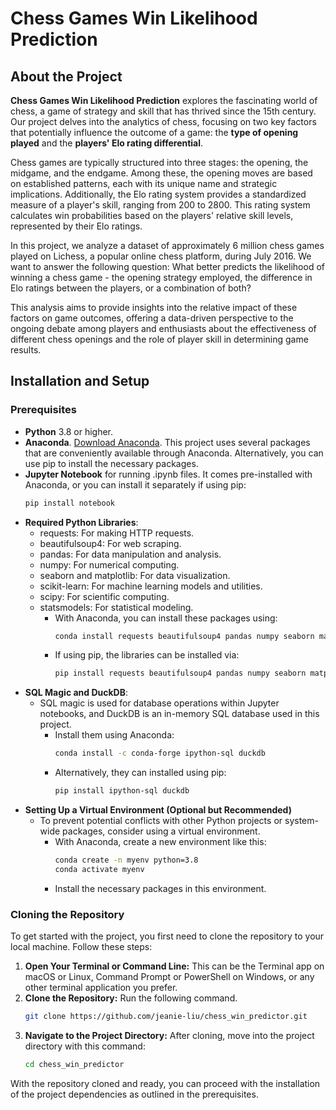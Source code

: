 # Chess Games Win Likelihood Prediction

## About the Project
**Chess Games Win Likelihood Prediction** explores the fascinating world of chess, a game of strategy and skill that has thrived since the 15th century. Our project delves into the analytics of chess, focusing on two key factors that potentially influence the outcome of a game: the **type of opening played** and the **players' Elo rating differential**.

Chess games are typically structured into three stages: the opening, the midgame, and the endgame. Among these, the opening moves are based on established patterns, each with its unique name and strategic implications. Additionally, the Elo rating system provides a standardized measure of a player's skill, ranging from 200 to 2800. This rating system calculates win probabilities based on the players' relative skill levels, represented by their Elo ratings.

In this project, we analyze a dataset of approximately 6 million chess games played on Lichess, a popular online chess platform, during July 2016. We want to answer the following question: What better predicts the likelihood of winning a chess game - the opening strategy employed, the difference in Elo ratings between the players, or a combination of both?

This analysis aims to provide insights into the relative impact of these factors on game outcomes, offering a data-driven perspective to the ongoing debate among players and enthusiasts about the effectiveness of different chess openings and the role of player skill in determining game results.

## Installation and Setup
### Prerequisites
* **Python** 3.8 or higher.
* **Anaconda**. [Download Anaconda](https://www.anaconda.com/download). This project uses several packages that are conveniently available through Anaconda. Alternatively, you can use pip to install the necessary packages.
* **Jupyter Notebook** for running .ipynb files. It comes pre-installed with Anaconda, or you can install it separately if using pip:
  ```bash
  pip install notebook
  ```
* **Required Python Libraries**:
  * requests: For making HTTP requests.
  * beautifulsoup4: For web scraping.
  * pandas: For data manipulation and analysis.
  * numpy: For numerical computing.
  * seaborn and matplotlib: For data visualization.
  * scikit-learn: For machine learning models and utilities.
  * scipy: For scientific computing.
  * statsmodels: For statistical modeling.
    * With Anaconda, you can install these packages using:
      ```bash
      conda install requests beautifulsoup4 pandas numpy seaborn matplotlib scikit-learn scipy statsmodels
      ```
    * If using pip, the libraries can be installed via:
      ```bash
      pip install requests beautifulsoup4 pandas numpy seaborn matplotlib scikit-learn scipy statsmodels
      ```
* **SQL Magic and DuckDB**:
  * SQL magic is used for database operations within Jupyter notebooks, and DuckDB is an in-memory SQL database used in this project.
    * Install them using Anaconda:
      ```bash
      conda install -c conda-forge ipython-sql duckdb
      ```
    * Alternatively, they can installed using pip:
      ```bash
      pip install ipython-sql duckdb
      ```
* **Setting Up a Virtual Environment (Optional but Recommended)**
  * To prevent potential conflicts with other Python projects or system-wide packages, consider using a virtual environment.
    * With Anaconda, create a new environment like this:
      ```bash
      conda create -n myenv python=3.8
      conda activate myenv
      ```
    * Install the necessary packages in this environment.

### Cloning the Repository
To get started with the project, you first need to clone the repository to your local machine. Follow these steps:
1. **Open Your Terminal or Command Line:** This can be the Terminal app on macOS or Linux, Command Prompt or PowerShell on Windows, or any other terminal application you prefer.
2. **Clone the Repository:** Run the following command.
   ```bash
   git clone https://github.com/jeanie-liu/chess_win_predictor.git
   ```
3. **Navigate to the Project Directory:** After cloning, move into the project directory with this command:
   ```bash
   cd chess_win_predictor
   ```
With the repository cloned and ready, you can proceed with the installation of the project dependencies as outlined in the prerequisites.
 
